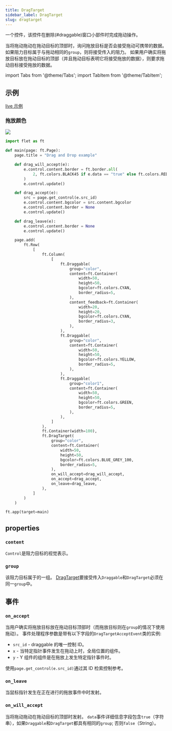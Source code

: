 ```yaml
---
title: DragTarget
sidebar_label: DragTarget
slug: dragtarget
---
```


一个控件，该控件在删除(#draggable)窗口小部件时完成拖动操作。

当将拖动拖动在拖动目标的顶部时，询问拖放目标是否会接受拖动可携带的数据。 如果阻力目标属于与拖动相同的`group`，则将接受传入的阻力。 如果用户确实将拖放目标放在拖动目标的顶部（并且拖动目标表明它将接受拖放的数据），则要求拖动目标接受拖放的数据。

import Tabs from '@theme/Tabs';
import TabItem from '@theme/TabItem';

## 示例

[live 示例](https://flet-controls-gallery.fly.dev/utility/draggable)

### 拖放颜色

<img src="/website/img/docs/controls/drag-and-drop/drag-and-drop-colors.gif" className="screenshot-50" />

<Tabs groupId="language">
  <TabItem value="python" label="Python" default>

```python
import flet as ft

def main(page: ft.Page):
    page.title = "Drag and Drop example"

    def drag_will_accept(e):
        e.control.content.border = ft.border.all(
            2, ft.colors.BLACK45 if e.data == "true" else ft.colors.RED
        )
        e.control.update()

    def drag_accept(e):
        src = page.get_control(e.src_id)
        e.control.content.bgcolor = src.content.bgcolor
        e.control.content.border = None
        e.control.update()

    def drag_leave(e):
        e.control.content.border = None
        e.control.update()

    page.add(
        ft.Row(
            [
                ft.Column(
                    [
                        ft.Draggable(
                            group="color",
                            content=ft.Container(
                                width=50,
                                height=50,
                                bgcolor=ft.colors.CYAN,
                                border_radius=5,
                            ),
                            content_feedback=ft.Container(
                                width=20,
                                height=20,
                                bgcolor=ft.colors.CYAN,
                                border_radius=3,
                            ),
                        ),
                        ft.Draggable(
                            group="color",
                            content=ft.Container(
                                width=50,
                                height=50,
                                bgcolor=ft.colors.YELLOW,
                                border_radius=5,
                            ),
                        ),
                        ft.Draggable(
                            group="color1",
                            content=ft.Container(
                                width=50,
                                height=50,
                                bgcolor=ft.colors.GREEN,
                                border_radius=5,
                            ),
                        ),
                    ]
                ),
                ft.Container(width=100),
                ft.DragTarget(
                    group="color",
                    content=ft.Container(
                        width=50,
                        height=50,
                        bgcolor=ft.colors.BLUE_GREY_100,
                        border_radius=5,
                    ),
                    on_will_accept=drag_will_accept,
                    on_accept=drag_accept,
                    on_leave=drag_leave,
                ),
            ]
        )
    )

ft.app(target=main)
```

  </TabItem>
</Tabs>

## properties

### `content`

`Control`是阻力目标的视觉表示。

### `group`

该阻力目标属于的一组。 [DragTarget](dragtarget)要接受传入`Draggable`和`DragTarget`必须在同一`group`中。

## 事件

### `on_accept`

当用户确实将拖放目标放在拖动目标顶部时（而拖放目标则在`group`的情况下使用拖动）。 事件处理程序参数是带有以下字段的`DragTargetAcceptEvent`类的实例:

- `src_id` - draggable 的唯一控制 ID。
- `x` - 当特定指针事件发生在拖动上时，全局位置的组件。
- `y` - Y 组件的组件是在拖放上发生特定指针事件时。

使用`page.get_control(e.src_id)`通过其 ID 检索控制参考。

### `on_leave`

当鼠标指针发生在正在进行的拖放事件中时发射。

### `on_will_accept`

当将拖动拖动在拖动目标的顶部时发射。 `data`事件详细信息字段包含`true`（字符串），如果`Draggable`和`DragTarget`都具有相同的`group`; 否则`false`（String）。
